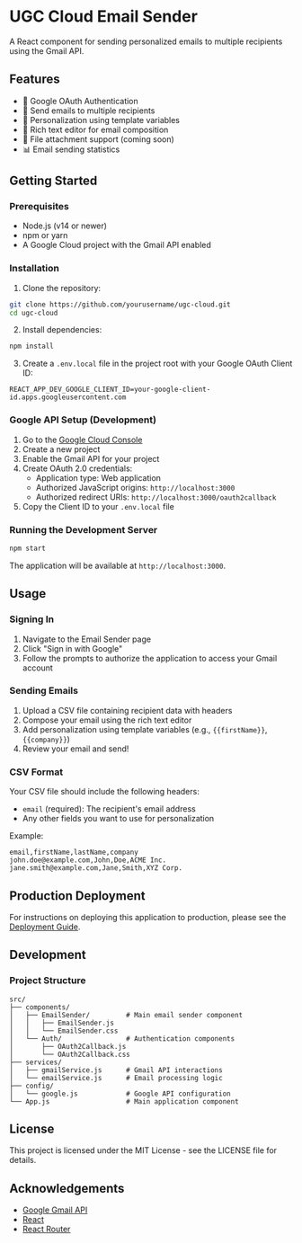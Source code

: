 # UGC Cloud Email Sender

A React component for sending personalized emails to multiple recipients using the Gmail API.

## Features

- 🔐 Google OAuth Authentication
- 📧 Send emails to multiple recipients
- 🔄 Personalization using template variables
- 📝 Rich text editor for email composition
- 📎 File attachment support (coming soon)
- 📊 Email sending statistics

## Getting Started

### Prerequisites

- Node.js (v14 or newer)
- npm or yarn
- A Google Cloud project with the Gmail API enabled

### Installation

1. Clone the repository:
```bash
git clone https://github.com/yourusername/ugc-cloud.git
cd ugc-cloud
```

2. Install dependencies:
```bash
npm install
```

3. Create a `.env.local` file in the project root with your Google OAuth Client ID:
```
REACT_APP_DEV_GOOGLE_CLIENT_ID=your-google-client-id.apps.googleusercontent.com
```

### Google API Setup (Development)

1. Go to the [Google Cloud Console](https://console.cloud.google.com/)
2. Create a new project
3. Enable the Gmail API for your project
4. Create OAuth 2.0 credentials:
   - Application type: Web application
   - Authorized JavaScript origins: `http://localhost:3000`
   - Authorized redirect URIs: `http://localhost:3000/oauth2callback`
5. Copy the Client ID to your `.env.local` file

### Running the Development Server

```bash
npm start
```

The application will be available at `http://localhost:3000`.

## Usage

### Signing In

1. Navigate to the Email Sender page
2. Click "Sign in with Google"
3. Follow the prompts to authorize the application to access your Gmail account

### Sending Emails

1. Upload a CSV file containing recipient data with headers
2. Compose your email using the rich text editor
3. Add personalization using template variables (e.g., `{{firstName}}`, `{{company}}`)
4. Review your email and send!

### CSV Format

Your CSV file should include the following headers:
- `email` (required): The recipient's email address
- Any other fields you want to use for personalization

Example:
```
email,firstName,lastName,company
john.doe@example.com,John,Doe,ACME Inc.
jane.smith@example.com,Jane,Smith,XYZ Corp.
```

## Production Deployment

For instructions on deploying this application to production, please see the [Deployment Guide](DEPLOYMENT.md).

## Development

### Project Structure

```
src/
├── components/
│   ├── EmailSender/         # Main email sender component
│   │   ├── EmailSender.js
│   │   └── EmailSender.css
│   └── Auth/                # Authentication components
│       ├── OAuth2Callback.js
│       └── OAuth2Callback.css
├── services/
│   ├── gmailService.js      # Gmail API interactions
│   └── emailService.js      # Email processing logic
├── config/
│   └── google.js            # Google API configuration
└── App.js                   # Main application component
```

## License

This project is licensed under the MIT License - see the LICENSE file for details.

## Acknowledgements

- [Google Gmail API](https://developers.google.com/gmail/api)
- [React](https://reactjs.org/)
- [React Router](https://reactrouter.com/)